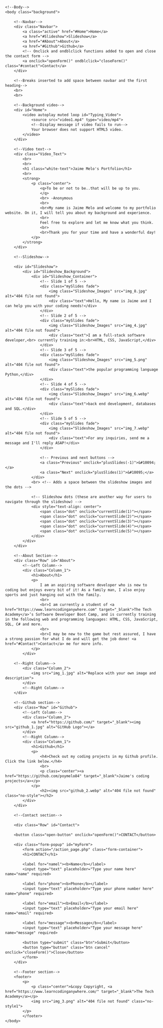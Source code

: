 
<!DOCTYPE html>
<html lang="eng">
	<!--Head-->
	<head>
		<meta charset="UTF-8">
		<meta name="viewport" content="width=device-width" />
		<title>Jaime Melo's Portfolio</title>
		<link rel="stylesheet" type="text/css" href="Portfolio.css">
		<script src="Portfolio.js" defer></script>
	</head>

	
	<!--Body-->
	<body class="background">
	
		<!--Navbar-->
		<div class="Navbar">
			<a class="active" href="#Home">Home</a>
			<a href="#Slideshow">Slideshow</a>
			<a href="#About">About</a>
			<a href="#Github">Github</a>
			<!-- Onclick and ondblclick functions added to open and close the contact form -->
            <a onclick="openForm()" ondblclick="closeForm()" class="#contact">Contact</a>
		</div>
		
		<!--Breaks inserted to add space between navbar and the first heading-->
		<br>
		<br>
		
		<!--Background video-->
		<div id="Home">
			<video autoplay muted loop id="Typing_Video">
				<source src="video1.mp4" type="video/mp4">
				<!--Display message if video fails to run-->
				Your browser does not support HTML5 video.
			</video> 
		</div>
		
		<!--Video text-->
		<div class="Video_Text">
			<br>
			<br>
			<h1 class="white-text">Jaime Melo's Portfolio</h1>
			<br>
			<strong>
				<p class="center">
					<q>To be or not to be..that will be up to you.
					</q>
					<br> -Anonymous
					<br>
					<br>My name is Jaime Melo and welcome to my portfolio website. On it, I will tell you about my background and experience. 
					<br>
					Feel free to explore and let me know what you think.
					<br>
					<br>Thank you for your time and have a wonderful day!
				</p>
			</strong>
		</div>

		<!--Slideshow-->

		<div id="Slideshow">
            <div id="Slideshow_Background"> 
                <div id="Slideshow_Container">
                    <!-- Slide 1 of 5 -->
                    <div class="mySlides fade">
                        <img class="Slideshow_Images" src="img_8.jpg" alt="404 file not found">
                        <div class="text">Hello, My name is Jaime and I can help you with your coding needs!</div>
                    </div>
                    <!-- Slide 2 of 5 -->
                    <div class="mySlides fade">
                        <img class="Slideshow_Images" src="img_4.jpg" alt="404 file not found"> 
                        <div class="text">I am a full-stack software developer,<br> currently training in:<br>HTML, CSS, JavaScript,</div>
                    </div>
                    <!-- Slide 3 of 5 -->
                    <div class="mySlides fade">
                        <img class="Slideshow_Images" src="img_5.png" alt="404 file not found">
                        <div class="text">the popular programming language Python,</div>
                    </div>
                    <!-- Slide 4 of 5 -->
                    <div class="mySlides fade">
                        <img class="Slideshow_Images" src="img_6.webp" alt="404 file not found">
                        <div class="text">back end development, databases and SQL.</div>
                    </div>
                    <!-- Slide 5 of 5 -->
                    <div class="mySlides fade">
                        <img class="Slideshow_Images" src="img_7.webp" alt="404 file not found"> 
                        <div class="text">For any inquiries, send me a message and I'll reply ASAP!</div>
                    </div>
                    
                    <!-- Previous and next buttons -->
                    <a class="Previous" onclick="plusSlides(-1)">&#10094;</a>
                    <a class="Next" onclick="plusSlides(1)">&#10095;</a>
                </div>
                <br> <!-- Adds a space between the slideshow images and the dots -->

                <!-- Slideshow dots (these are another way for users to navigate through the slideshow) -->
                <div style="text-align: center">
                    <span class="dot" onclick="currentSlide(1)"></span>
                    <span class="dot" onclick="currentSlide(2)"></span>
                    <span class="dot" onclick="currentSlide(3)"></span> 
                    <span class="dot" onclick="currentSlide(4)"></span> 
                    <span class="dot" onclick="currentSlide(5)"></span> 
                </div>
            </div>
        </div>

		<!--About Section-->
		<div class="Row" id="About">
			<!--Left Column-->
			<div class="Column_1">
				<h1>About</h1>
				<p>
					I am an aspiring software developer who is new to coding but enjoys every bit of it! As a family man, I also enjoy sports and just hanging out with the family.
					<br>
					<br>I am currently a student of <a href="https://www.learncodinganywhere.com" target="_blank">The Tech Academy</a>’s Software Developer Boot Camp, and is currently training in the following web and programming languages: HTML, CSS, JavaScript, SQL, C# and more. 
					<br>
					<br>I may be new to the game but rest assured, I have a strong passion for what I do and will get the job done! <a href="#Contact">Contact</a> me for more info.
				</p>
			</div>
		
		<!--Right Column-->
			<div class="Column_2">
				<img src="img_1.jpg" alt="Replace with your own image and description">
			</div>
			<!--Right Column-->
		</div>
		
		<!--Github section-->
		<div class="Row" id="Github">
			<!--Left Column-->
			<div class="Column_2">
				<a href="https://github.com/" target="_blank"><img src="github_1.jpg" alt="GitHub Logo"></a>
			</div>
			<!--Right Column-->
			<div class="Column_1">
				<h1>Github</h1>
				<p>
					<h4>Check out my coding projects in my Github profile. Click the link below.</h4>
					<br>
					<p class="center"><a href="https://github.com/poymelo84" target="_blank">Jaime's coding projects</a></p>
				</p>
					<h2><img src="github_2.webp" alt="404 file not found" class="no-style"></h2>
			</div>
		</div>
		
		<!--Contact section-->

		<div class="Row" id="Contact">

		<button class="open-button" onclick="openForm()">CONTACT</button>

		<div class="form-popup" id="myForm">
  			<form action="/action_page.php" class="form-container">
    		<h1>CONTACT</h1>

    		<label for="namel"><b>Name</b></label>
    		<input type="text" placeholder="Type your name here" name="name" required>

    		<label for="phone"><b>Phone</b></label>
    		<input type="text" placeholder="Type your phone number here" name="phone" required>

			<label for="email"><b>Email</b></label>
    		<input type="text" placeholder="Type your email here" name="email" required>

			<label for="message"><b>Message</b></label>
    		<input type="text" placeholder="Type your message here" name="message" required>

    		<button type="submit" class="btn">Submit</button>
    		<button type="button" class="btn cancel" onclick="closeForm()">Close</button>
  			</form>
		</div>
		
		<!--Footer section-->
		<footer>
			<p>
				<p class="center">&copy Copyright, <a href="https://www.learncodinganywhere.com/" target="_blank">The Tech Academy</a></p>	 
				<img src="img_3.png" alt="404 file not found" class="no-style1">
			</p>
			</footer>
	</body>
</html>
						
		
		
		
		
		
		
		
		
		
		
		
		
		
		
		
		
		
		
		
		
		
		
		
		
		
		
		
		
		
		
		
		
		
		
		
		
		
		
			
			
			
			
			
			
			
			
			
			
			
			
			
			
			
			
			
			
			
			
			
			
		

